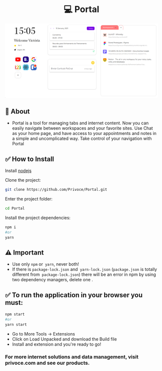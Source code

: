 <div align="center">

# 💻 Portal

![](preview.png)

</div>

## 📖 About

- Portal is a tool for managing tabs and internet content. Now you can easily navigate between workspaces and your favorite sites. Use Chat as your home page, and have access to your appointments and notes in a simple and uncomplicated way. Take control of your navigation with Portal

## :white_check_mark: How to Install

Install [nodejs](https://nodejs.org/en/)

Clone the project:

```bash
git clone https://github.com/Privoce/Portal.git
```

Enter the project folder:

```bash
cd Portal
```

Install the project dependencies:

```bash
npm i
#or
yarn
```

## ⚠️ Important

- Use only `npm` or` yarn`, never both!
- If there is `package-lock.json` and` yarn-lock.json` (`package.json` is totally different from` package-lock.json`) there will be an error in npm by using two dependency managers, delete one .

## :white_check_mark: To run the application in your browser you must:

```bash
npm start
#or
yarn start
```

- Go to More Tools -> Extensions
- Click on Load Unpacked and download the Build file
- Install and extension and you're ready to go!

### For more internet solutions and data management, visit privoce.com and see our products.
